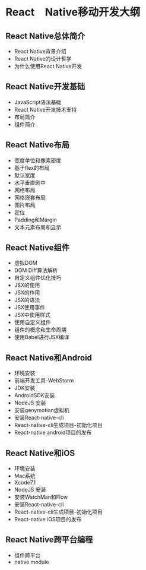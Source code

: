 # React　Native移动开发大纲

## React Native总体简介

- React Native背景介绍
- React Native的设计哲学
- 为什么使用React Native开发

## React Native开发基础

- JavaScript语法基础
- React Native开发技术支持
- 布局简介
- 组件简介

## React Native布局

- 宽度单位和像素密度
- 基于flex的布局
- 默认宽度
- 水平垂直剧中
- 网格布局
- 网格嵌套布局
- 图片布局
- 定位
- Padding和Margin
- 文本元素布局和显示

## React Native组件

- 虚拟DOM
- DOM Diff算法解析
- 自定义组件优化技巧
- JSX的使用
- JSX的作用
- JSX的语法
- JSX使用事件
- JSX中使用样式
- 使用自定义组件
- 组件的概念和生命周期
- 使用Babel进行JSX编译

## React Native和Android

- 环境安装
- 前端开发工具-WebStorm
- JDK安装
- AndroidSDK安装
- NodeJS 安装
- 安装genymotion虚拟机
- 安装React-native-cli
- React-native-cli生成项目-初始化项目
- React-native android项目的发布

## React Native和iOS

- 环境安装
- Mac系统
- Xcode7.1
- NodeJS 安装
- 安装WatchMan和Flow
- 安装React-native-cli
- React-native-cli生成项目-初始化项目
- React-native iOS项目的发布

## React Native跨平台编程

- 组件跨平台
- native module
